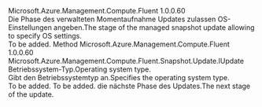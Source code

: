 <Type Name="IWithOSSettings" FullName="Microsoft.Azure.Management.Compute.Fluent.Snapshot.Update.IWithOSSettings">
  <TypeSignature Language="C#" Value="public interface IWithOSSettings" />
  <TypeSignature Language="ILAsm" Value=".class public interface auto ansi abstract IWithOSSettings" />
  <TypeSignature Language="DocId" Value="T:Microsoft.Azure.Management.Compute.Fluent.Snapshot.Update.IWithOSSettings" />
  <TypeSignature Language="VB.NET" Value="Public Interface IWithOSSettings" />
  <TypeSignature Language="F#" Value="type IWithOSSettings = interface" />
  <AssemblyInfo>
    <AssemblyName>Microsoft.Azure.Management.Compute.Fluent</AssemblyName>
    <AssemblyVersion>1.0.0.60</AssemblyVersion>
  </AssemblyInfo>
  <Interfaces />
  <Docs>
    <summary>
            <span data-ttu-id="4ec14-101">Die Phase des verwalteten Momentaufnahme Updates zulassen OS-Einstellungen angeben.</span><span class="sxs-lookup"><span data-stu-id="4ec14-101">The stage of the managed snapshot update allowing to specify OS settings.</span></span>
            </summary>
    <remarks>To be added.</remarks>
  </Docs>
  <Members>
    <Member MemberName="WithOSType">
      <MemberSignature Language="C#" Value="public Microsoft.Azure.Management.Compute.Fluent.Snapshot.Update.IUpdate WithOSType (Microsoft.Azure.Management.Compute.Fluent.Models.OperatingSystemTypes osType);" />
      <MemberSignature Language="ILAsm" Value=".method public hidebysig newslot virtual instance class Microsoft.Azure.Management.Compute.Fluent.Snapshot.Update.IUpdate WithOSType(valuetype Microsoft.Azure.Management.Compute.Fluent.Models.OperatingSystemTypes osType) cil managed" />
      <MemberSignature Language="DocId" Value="M:Microsoft.Azure.Management.Compute.Fluent.Snapshot.Update.IWithOSSettings.WithOSType(Microsoft.Azure.Management.Compute.Fluent.Models.OperatingSystemTypes)" />
      <MemberSignature Language="VB.NET" Value="Public Function WithOSType (osType As OperatingSystemTypes) As IUpdate" />
      <MemberSignature Language="F#" Value="abstract member WithOSType : Microsoft.Azure.Management.Compute.Fluent.Models.OperatingSystemTypes -&gt; Microsoft.Azure.Management.Compute.Fluent.Snapshot.Update.IUpdate" Usage="iWithOSSettings.WithOSType osType" />
      <MemberType>Method</MemberType>
      <AssemblyInfo>
        <AssemblyName>Microsoft.Azure.Management.Compute.Fluent</AssemblyName>
        <AssemblyVersion>1.0.0.60</AssemblyVersion>
      </AssemblyInfo>
      <ReturnValue>
        <ReturnType>Microsoft.Azure.Management.Compute.Fluent.Snapshot.Update.IUpdate</ReturnType>
      </ReturnValue>
      <Parameters>
        <Parameter Name="osType" Type="Microsoft.Azure.Management.Compute.Fluent.Models.OperatingSystemTypes" />
      </Parameters>
      <Docs>
        <param name="osType"><span data-ttu-id="4ec14-102">Betriebssystem-Typ.</span><span class="sxs-lookup"><span data-stu-id="4ec14-102">Operating system type.</span></span></param>
        <summary>
            <span data-ttu-id="4ec14-103">Gibt den Betriebssystemtyp an.</span><span class="sxs-lookup"><span data-stu-id="4ec14-103">Specifies the operating system type.</span></span>
            </summary>
        <returns>To be added.</returns>
        <remarks>To be added.</remarks>
        <return><span data-ttu-id="4ec14-104">die nächste Phase des Updates.</span><span class="sxs-lookup"><span data-stu-id="4ec14-104">The next stage of the update.</span></span></return>
      </Docs>
    </Member>
  </Members>
</Type>